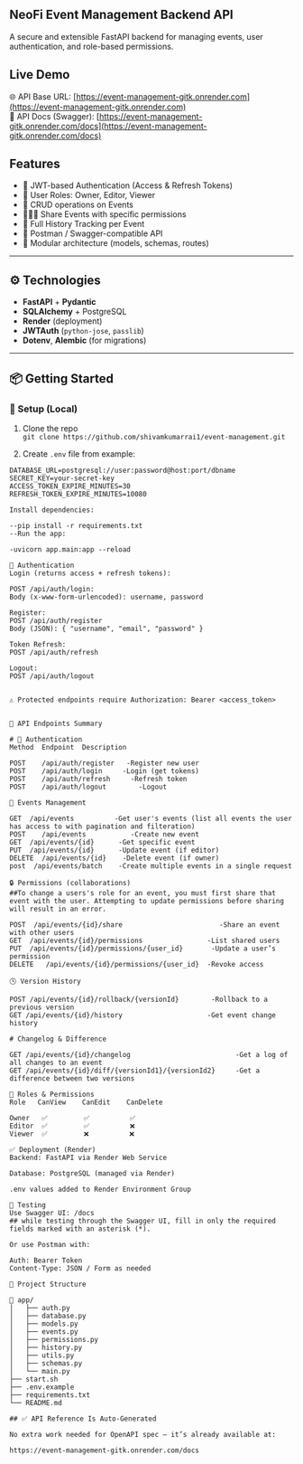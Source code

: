 ## NeoFi Event Management Backend API

A secure and extensible FastAPI backend for managing events, user authentication, and role-based permissions.

##  Live Demo

🌐 API Base URL: [https://event-management-gitk.onrender.com](https://event-management-gitk.onrender.com)  
📘 API Docs (Swagger): [https://event-management-gitk.onrender.com/docs](https://event-management-gitk.onrender.com/docs)

##  Features

- 🔐 JWT-based Authentication (Access & Refresh Tokens)
- 👥 User Roles: Owner, Editor, Viewer
- 📆 CRUD operations on Events
- 👨‍👨‍👦 Share Events with specific permissions
- 📜 Full History Tracking per Event
- 🧪 Postman / Swagger-compatible API
- 📂 Modular architecture (models, schemas, routes)

---

## ⚙️ Technologies

- **FastAPI** + **Pydantic**
- **SQLAlchemy** + PostgreSQL
- **Render** (deployment)
- **JWTAuth** (`python-jose`, `passlib`)
- **Dotenv**, **Alembic** (for migrations)

---

## 📦 Getting Started

### 🔧 Setup (Local)

1. Clone the repo  
   `git clone https://github.com/shivamkumarrai1/event-management.git`

2. Create `.env` file from example:

```env
DATABASE_URL=postgresql://user:password@host:port/dbname
SECRET_KEY=your-secret-key
ACCESS_TOKEN_EXPIRE_MINUTES=30
REFRESH_TOKEN_EXPIRE_MINUTES=10080

Install dependencies:

--pip install -r requirements.txt
--Run the app:

-uvicorn app.main:app --reload

🔑 Authentication
Login (returns access + refresh tokens):

POST /api/auth/login:
Body (x-www-form-urlencoded): username, password

Register:
POST /api/auth/register
Body (JSON): { "username", "email", "password" }

Token Refresh:
POST /api/auth/refresh

Logout:
POST /api/auth/logout


⚠️ Protected endpoints require Authorization: Bearer <access_token>


📘 API Endpoints Summary

# 🔐 Authentication
Method  Endpoint  Description

POST	/api/auth/register	 -Register new user
POST	/api/auth/login	    -Login (get tokens)
POST	/api/auth/refresh     -Refresh token
POST	/api/auth/logout	    -Logout

📆 Events Management

GET	 /api/events 	      -Get user's events (list all events the user has access to with pagination and filteration)
POST	/api/events 	      -Create new event
GET	 /api/events/{id}	   -Get specific event
PUT	 /api/events/{id}	   -Update event (if editor)
DELETE	/api/events/{id}	-Delete event (if owner)
post  /api/events/batch    -Create multiple events in a single request

🔒 Permissions (collaborations)
##To change a users's role for an event, you must first share that event with the user. Attempting to update permissions before sharing will result in an error.

POST  /api/events/{id}/share                        -Share an event with other users
GET	 /api/events/{id}/permissions 	             -List shared users
PUT	 /api/events/{id}/permissions/{user_id}       -Update a user’s permission
DELETE	 /api/events/{id}/permissions/{user_id}	 -Revoke access

🕓 Version History

POST /api/events/{id}/rollback/{versionId}        -Rollback to a previous version
GET	/api/events/{id}/history	                 -Get event change history

# Changelog & Difference

GET /api/events/{id}/changelog                          -Get a log of all changes to an event
GET /api/events/{id}/diff/{versionId1}/{versionId2}     -Get a difference between two versions

🔐 Roles & Permissions
Role   CanView    CanEdit    CanDelete

Owner   ✅         ✅          ✅
Editor  ✅         ✅          ❌
Viewer  ✅         ❌          ❌

✅ Deployment (Render)
Backend: FastAPI via Render Web Service

Database: PostgreSQL (managed via Render)

.env values added to Render Environment Group

🧪 Testing
Use Swagger UI: /docs
## while testing through the Swagger UI, fill in only the required fields marked with an asterisk (*).

Or use Postman with:

Auth: Bearer Token
Content-Type: JSON / Form as needed

📂 Project Structure

📁 app/
│   ├── auth.py
│   ├── database.py
│   ├── models.py
│   ├── events.py
│   ├── permissions.py
│   ├── history.py
│   ├── utils.py
│   ├── schemas.py
│   └── main.py
├── start.sh
├── .env.example
├── requirements.txt
└── README.md

## ✅ API Reference Is Auto-Generated

No extra work needed for OpenAPI spec — it’s already available at:

https://event-management-gitk.onrender.com/docs
